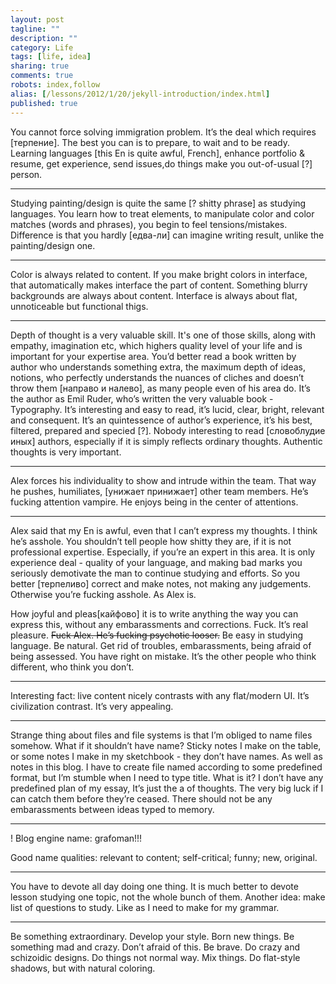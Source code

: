 ```yaml
---
layout: post
tagline: ""
description: ""
category: Life
tags: [life, idea]
sharing: true
comments: true
robots: index,follow
alias: [/lessons/2012/1/20/jekyll-introduction/index.html]
published: true
---
```


You cannot force solving immigration problem. It’s the deal which requires [терпение]. The best you can is to prepare, to wait and to be ready. Learning languages [this En is quite awful, French], enhance portfolio & resume, get experience, send issues,do  things make you out-of-usual [?] person.

---

Studying painting/design is quite the same [? shitty phrase] as studying languages. You learn how to treat elements, to manipulate color and color matches (words and phrases), you begin to feel tensions/mistakes. Difference is that you hardly [едва-ли] can imagine writing result, unlike the painting/design one.

---

Color is always related to content. If you make bright colors in interface, that automatically makes interface the part of content. Something blurry backgrounds are always about content. Interface is always about flat, unnoticeable but functional thigs.

---

Depth of thought is a very valuable skill. It's one of those skills, along with empathy, imagination etc, which highers quality level of your life and is important for your expertise area. You’d better read a book written by author who understands something extra, the maximum depth of ideas, notions, who perfectly understands the nuances of cliches and doesn’t throw them [направо и налево], as many people even of his area do. It’s the author as Emil Ruder, who’s written the very valuable book - Typography. It’s interesting and easy to read, it’s lucid, clear, bright, relevant and consequent. It’s an quintessence of author’s experience, it’s his best, filtered, prepared and specied [?].
Nobody interesting to read [словоблудие иных] authors, especially if it is simply reflects ordinary thoughts. Authentic thoughts is very important.

---

Alex forces his individuality to show and intrude within the team. That way he pushes, humiliates, [унижает принижает] other team members. He’s fucking attention vampire. He enjoys being in the center of attentions.

---

Alex said that my En is awful, even that I can’t express my thoughts. I think he’s asshole. You shouldn’t tell people how shitty they are, if it is not professional expertise. Especially, if you’re an expert in this area. It is only experience deal - quality of your language, and making bad marks you seriously demotivate the man to continue studying and efforts. So you better [терпеливо] correct and make notes, not making any judgements. Otherwise you’re fucking asshole. As Alex is.

How joyful and pleas[кайфово] it is to write anything the way you can express this, without any embarassments and corrections. Fuck. It’s real pleasure. <del>Fuck Alex. He’s fucking psychotic looser.</del>
Be easy in studying language. Be natural. Get rid of troubles, embarassments, being afraid of being assessed. You have right on mistake. It’s the other people who think different, who think you don’t.

---

Interesting fact: live content nicely contrasts with any flat/modern UI. It’s civilization contrast. It’s very appealing.

---

Strange thing about files and file systems is that I’m obliged to name files somehow. What if it shouldn’t have name? Sticky notes I make on the table, or some notes I make in my sketchbook - they don’t have names. As well as notes in this blog. I have to create file named according to some predefined format, but I’m stumble when I need to type title. What is it? I don’t have any predefined plan of my essay, It’s just the a of thoughts. The very big luck if I can catch them before they’re ceased. There should not be any embarassments between ideas typed to memory.

---

! Blog engine name: grafoman!!!

Good name qualities: relevant to content; self-critical; funny; new, original.

---

You have to devote all day doing one thing. It is much better to devote lesson studying one topic, not the whole bunch of them.
Another idea: make list of questions to study. Like as I need to make for my grammar.

---

Be something extraordinary. Develop your style. Born new things.
Be something mad and crazy. Don’t afraid of this. Be brave. Do crazy and schizoidic designs. Do things not normal way. Mix things. Do flat-style shadows, but with natural coloring.